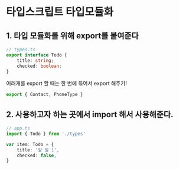 <!-- 220507_typescript_타입모듈화.md -->
# 타입스크립트 타입모듈화
## 1. 타입 모듈화를 위해 export를 붙여준다
```typescript
// types.ts
export interface Todo {
    title: string;
    checked: boolean;
}
```
여러개를 export 할 때는 한 번에 묶어서 export 해주기!
```typescript
export { Contact, PhoneType }
```


## 2. 사용하고자 하는 곳에서 import 해서 사용해준다.
```typescript
// app.ts
import { Todo } from './types'

var item: Todo = {
    title: '할 일 1',
    checked: false,
}
```